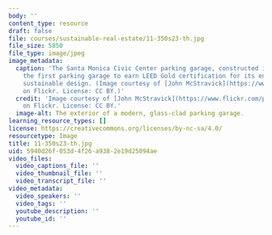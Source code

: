 ```yaml
---
body: ''
content_type: resource
draft: false
file: courses/sustainable-real-estate/11-350s23-th.jpg
file_size: 5850
file_type: image/jpeg
image_metadata:
  caption: 'The Santa Monica Civic Center parking garage, constructed in 2008, was
    the first parking garage to earn LEED Gold certification for its environmentally
    sustainable design. (Image courtesy of [John McStravick](https://www.flickr.com/photos/23860276@N05/4445085357)
    on Flickr. License: CC BY.)'
  credit: 'Image courtesy of [John McStravick](https://www.flickr.com/photos/23860276@N05/4445085357)
    on Flickr. License: CC BY.'
  image-alt: The exterior of a modern, glass-clad parking garage.
learning_resource_types: []
license: https://creativecommons.org/licenses/by-nc-sa/4.0/
resourcetype: Image
title: 11-350s23-th.jpg
uid: 5940d26f-053d-4f26-a938-2e19d25094ae
video_files:
  video_captions_file: ''
  video_thumbnail_file: ''
  video_transcript_file: ''
video_metadata:
  video_speakers: ''
  video_tags: ''
  youtube_description: ''
  youtube_id: ''
---
```

